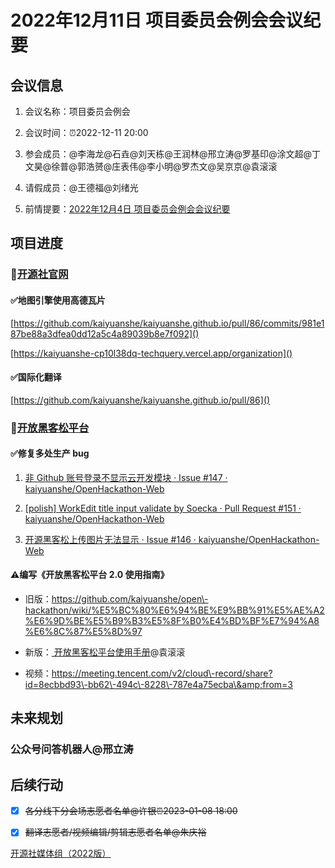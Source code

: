 # 2022年12月11日 项目委员会例会会议纪要

## 会议信息

1. 会议名称：项目委员会例会

2. 会议时间：⏰2022-12-11 20:00

3. 参会成员：@李海龙@石垚@刘天栋@王润林@邢立涛@罗基印@涂文超@丁文昊@徐普@郭浩赟@庄表伟@李小明@罗杰文@吴京京@袁滚滚

4. 请假成员：@王德福@刘绪光

5. 前情提要：[2022年12月4日 项目委员会例会会议纪要](https://kaiyuanshe.feishu.cn/docx/PlIkdbNujoJsSaxen5oc0gm2nDb)

## 项目进度

### 🚧[开源社官网](https://kaiyuanshe.feishu.cn/wiki/wikcn6FQGVV8q9FZk9F3rTPKaFe)

#### ✅地图引擎使用高德瓦片

[https://github.com/kaiyuanshe/kaiyuanshe.github.io/pull/86/commits/981e187be88a3dfea0dd12a5c4a89039b8e7f092]()

[https://kaiyuanshe-cp10l38dq-techquery.vercel.app/organization]()

#### ✅国际化翻译

[https://github.com/kaiyuanshe/kaiyuanshe.github.io/pull/86]()

### 🚧[开放黑客松平台](https://kaiyuanshe.feishu.cn/wiki/wikcnhh5IsXli7Ip1qdJ881UUoh)

#### ✅修复多处生产 bug

1. [非 Github 账号登录不显示云开发模块 · Issue \#147 · kaiyuanshe/OpenHackathon\-Web](https://github.com/kaiyuanshe/OpenHackathon-Web/issues/147)

2. [\[polish\] WorkEdit title input validate by Soecka · Pull Request \#151 · kaiyuanshe/OpenHackathon\-Web](https://github.com/kaiyuanshe/OpenHackathon-Web/pull/151)

3. [开源黑客松上传图片无法显示 · Issue \#146 · kaiyuanshe/OpenHackathon\-Web](https://github.com/kaiyuanshe/OpenHackathon-Web/issues/146)

#### ⚠编写《开放黑客松平台 2\.0 使用指南》

- 旧版：https://github.com/kaiyuanshe/open\-hackathon/wiki/%E5%BC%80%E6%94%BE%E9%BB%91%E5%AE%A2%E6%9D%BE%E5%B9%B3%E5%8F%B0%E4%BD%BF%E7%94%A8%E6%8C%87%E5%8D%97

- 新版：[ 开放黑客松平台使用手册](https://kaiyuanshe.feishu.cn/wiki/wikcnR3wHyfVDrYW2TteaUzAnlh)@袁滚滚

- 视频：https://meeting.tencent.com/v2/cloud\-record/share?id=8ecbbd93\-bb62\-494c\-8228\-787e4a75ecba\&amp;from=3

## 未来规划

### 公众号问答机器人@邢立涛



## 后续行动

* [x] ~~各分线下分会场志愿者名单@许银⏰2023-01-08 18:00~~

* [x] ~~翻译志愿者/视频编辑/剪辑志愿者名单@朱庆裕~~

[开源社媒体组（2022版）](https://kaiyuanshe.feishu.cn/base/bascnUQy8YjV3by9gPd1gWr03sf) 



